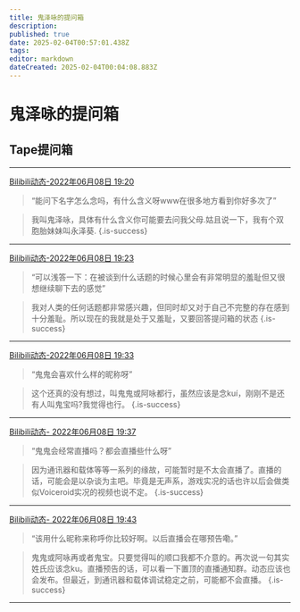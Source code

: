```yaml
---
title: 鬼泽咏的提问箱
description: 
published: true
date: 2025-02-04T00:57:01.438Z
tags: 
editor: markdown
dateCreated: 2025-02-04T00:04:08.883Z
---
```


# 鬼泽咏的提问箱

## Tape提问箱
-----------------------------
[Bilibili动态-2022年06月08日 19:20](https://www.bilibili.com/opus/669364910749122579)
> “能问下名字怎么念吗，有什么含义呀www在很多地方看到你好多次了”

> 我叫鬼泽咏，具体有什么含义你可能要去问我父母.姑且说一下，我有个双胞胎妹妹叫永泽葵.
{.is-success}

-----------------------------
[Bilibili动态-2022年06月08日 19:23](https://www.bilibili.com/opus/669365907189923908)
> “可以浅答一下：在被谈到什么话题的时候心里会有非常明显的羞耻但又很想继续聊下去的感觉”

> 我对人类的任何话题都非常感兴趣，但同时却又对于自己不完整的存在感到十分羞耻。所以现在的我就是处于又羞耻，又要回答提问箱的状态
{.is-success}
------------------------------

[Bilibili动态-2022年06月08日 19:33](https://www.bilibili.com/opus/669368466988335106)
> “鬼鬼会喜欢什么样的昵称呀”

> 这个还真的没有想过，叫鬼鬼或阿咏都行，虽然应该是念kuí，刚刚不是还有人叫鬼宝吗?我觉得也行。
{.is-success}
------------------------------

[Bilibili动态- 2022年06月08日 19:37](https://www.bilibili.com/opus/669369514964549654)
> “鬼鬼会经常直播吗？都会直播些什么呀”

> 因为通讯器和载体等等一系列的缘故，可能暂时是不太会直播了。直播的话，可能会是以杂谈为主吧。毕竟是无声系，游戏实况的话也许以后会做类似Voiceroid实况的视频也说不定。
{.is-success}
------------------------------


[Bilibili动态- 2022年06月08日 19:43](https://www.bilibili.com/opus/669370889347792935)
> “该用什么昵称来称呼你比较好啊。以后直播会在哪预告嘞。”

> 鬼鬼或阿咏再或者鬼宝。只要觉得叫的顺口我都不介意的。再次说一句其实姓氏应该念ku。直播预告的话，可以看一下置顶的直播通知群。动态应该也会发布。但最近，到通讯器和载体调试稳定之前，可能都不会直播。
{.is-success}
------------------------------

